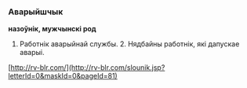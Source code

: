### Аварыйшчык
**назоўнік, мужчынскі род**

1. Работнік аварыйнай службы. 2. Нядбайны работнік, які дапускае аварыі.

<a rel="author">[http://rv-blr.com/](http://rv-blr.com/slounik.jsp?letterId=0&maskId=0&pageId=81)</a>
